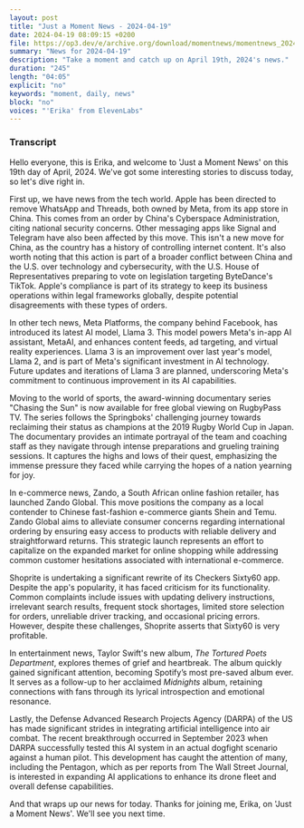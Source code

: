 ```yaml
---
layout: post
title: "Just a Moment News - 2024-04-19"
date: 2024-04-19 08:09:15 +0200
file: https://op3.dev/e/archive.org/download/momentnews/momentnews_2024-04-19.mp3
summary: "News for 2024-04-19"
description: "Take a moment and catch up on April 19th, 2024's news."
duration: "245"
length: "04:05"
explicit: "no"
keywords: "moment, daily, news"
block: "no"
voices: "'Erika' from ElevenLabs"
---
```


### Transcript

Hello everyone, this is Erika, and welcome to 'Just a Moment News' on this 19th day of April, 2024. We've got some interesting stories to discuss today, so let's dive right in.

First up, we have news from the tech world. Apple has been directed to remove WhatsApp and Threads, both owned by Meta, from its app store in China. This comes from an order by China's Cyberspace Administration, citing national security concerns. Other messaging apps like Signal and Telegram have also been affected by this move. This isn't a new move for China, as the country has a history of controlling internet content. It's also worth noting that this action is part of a broader conflict between China and the U.S. over technology and cybersecurity, with the U.S. House of Representatives preparing to vote on legislation targeting ByteDance's TikTok. Apple's compliance is part of its strategy to keep its business operations within legal frameworks globally, despite potential disagreements with these types of orders.

In other tech news, Meta Platforms, the company behind Facebook, has introduced its latest AI model, Llama 3. This model powers Meta's in-app AI assistant, MetaAI, and enhances content feeds, ad targeting, and virtual reality experiences. Llama 3 is an improvement over last year's model, Llama 2, and is part of Meta's significant investment in AI technology. Future updates and iterations of Llama 3 are planned, underscoring Meta's commitment to continuous improvement in its AI capabilities.

Moving to the world of sports, the award-winning documentary series "Chasing the Sun" is now available for free global viewing on RugbyPass TV. The series follows the Springboks' challenging journey towards reclaiming their status as champions at the 2019 Rugby World Cup in Japan. The documentary provides an intimate portrayal of the team and coaching staff as they navigate through intense preparations and grueling training sessions. It captures the highs and lows of their quest, emphasizing the immense pressure they faced while carrying the hopes of a nation yearning for joy.

In e-commerce news, Zando, a South African online fashion retailer, has launched Zando Global. This move positions the company as a local contender to Chinese fast-fashion e-commerce giants Shein and Temu. Zando Global aims to alleviate consumer concerns regarding international ordering by ensuring easy access to products with reliable delivery and straightforward returns. This strategic launch represents an effort to capitalize on the expanded market for online shopping while addressing common customer hesitations associated with international e-commerce.

Shoprite is undertaking a significant rewrite of its Checkers Sixty60 app. Despite the app's popularity, it has faced criticism for its functionality. Common complaints include issues with updating delivery instructions, irrelevant search results, frequent stock shortages, limited store selection for orders, unreliable driver tracking, and occasional pricing errors. However, despite these challenges, Shoprite asserts that Sixty60 is very profitable.

In entertainment news, Taylor Swift's new album, _The Tortured Poets Department_, explores themes of grief and heartbreak. The album quickly gained significant attention, becoming Spotify’s most pre-saved album ever. It serves as a follow-up to her acclaimed _Midnights_ album, retaining connections with fans through its lyrical introspection and emotional resonance.

Lastly, the Defense Advanced Research Projects Agency (DARPA) of the US has made significant strides in integrating artificial intelligence into air combat. The recent breakthrough occurred in September 2023 when DARPA successfully tested this AI system in an actual dogfight scenario against a human pilot. This development has caught the attention of many, including the Pentagon, which as per reports from The Wall Street Journal, is interested in expanding AI applications to enhance its drone fleet and overall defense capabilities.

And that wraps up our news for today. Thanks for joining me, Erika, on 'Just a Moment News'. We'll see you next time.
